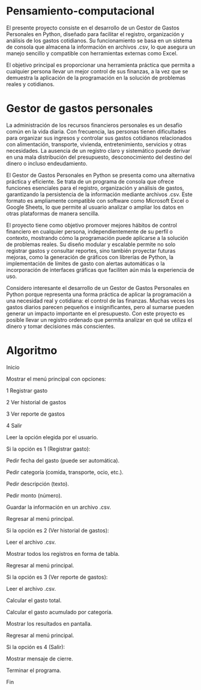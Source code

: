 # Pensamiento-computacional
El presente proyecto consiste en el desarrollo de un Gestor de Gastos Personales en Python, diseñado para facilitar el registro, organización y análisis de los gastos cotidianos. Su funcionamiento se basa en un sistema de consola que almacena la información en archivos .csv, lo que asegura un manejo sencillo y compatible con herramientas externas como Excel.

El objetivo principal es proporcionar una herramienta práctica que permita a cualquier persona llevar un mejor control de sus finanzas, a la vez que se demuestra la aplicación de la programación en la solución de problemas reales y cotidianos.
# Gestor de gastos personales 
La administración de los recursos financieros personales es un desafío común en la vida diaria. Con frecuencia, las personas tienen dificultades para organizar sus ingresos y controlar sus gastos cotidianos relacionados con alimentación, transporte, vivienda, entretenimiento, servicios y otras necesidades. La ausencia de un registro claro y sistemático puede derivar en una mala distribución del presupuesto, desconocimiento del destino del dinero o incluso endeudamiento.

El Gestor de Gastos Personales en Python se presenta como una alternativa práctica y eficiente. Se trata de un programa de consola que ofrece funciones esenciales para el registro, organización y análisis de gastos, garantizando la persistencia de la información mediante archivos .csv. Este formato es ampliamente compatible con software como Microsoft Excel o Google Sheets, lo que permite al usuario analizar o ampliar los datos en otras plataformas de manera sencilla.

El proyecto tiene como objetivo promover mejores hábitos de control financiero en cualquier persona, independientemente de su perfil o contexto, mostrando cómo la programación puede aplicarse a la solución de problemas reales. Su diseño modular y escalable permite no solo registrar gastos y consultar reportes, sino también proyectar futuras mejoras, como la generación de gráficos con librerías de Python, la implementación de límites de gasto con alertas automáticas o la incorporación de interfaces gráficas que faciliten aún más la experiencia de uso.

Considero interesante el desarrollo de un Gestor de Gastos Personales en Python porque representa una forma práctica de aplicar la programación a una necesidad real y cotidiana: el control de las finanzas. Muchas veces los gastos diarios parecen pequeños e insignificantes, pero al sumarse pueden generar un impacto importante en el presupuesto. Con este proyecto es posible llevar un registro ordenado que permita analizar en qué se utiliza el dinero y tomar decisiones más conscientes.

# Algoritmo
Inicio

Mostrar el menú principal con opciones:

1 Registrar gasto

2 Ver historial de gastos

3 Ver reporte de gastos

4 Salir

Leer la opción elegida por el usuario.

Si la opción es 1 (Registrar gasto):

Pedir fecha del gasto (puede ser automática).

Pedir categoría (comida, transporte, ocio, etc.).

Pedir descripción (texto).

Pedir monto (número).

Guardar la información en un archivo .csv.

Regresar al menú principal.

Si la opción es 2 (Ver historial de gastos):

Leer el archivo .csv.

Mostrar todos los registros en forma de tabla.

Regresar al menú principal.

Si la opción es 3 (Ver reporte de gastos):

Leer el archivo .csv.

Calcular el gasto total.

Calcular el gasto acumulado por categoría.

Mostrar los resultados en pantalla.

Regresar al menú principal.

Si la opción es 4 (Salir):

Mostrar mensaje de cierre.

Terminar el programa.

Fin
